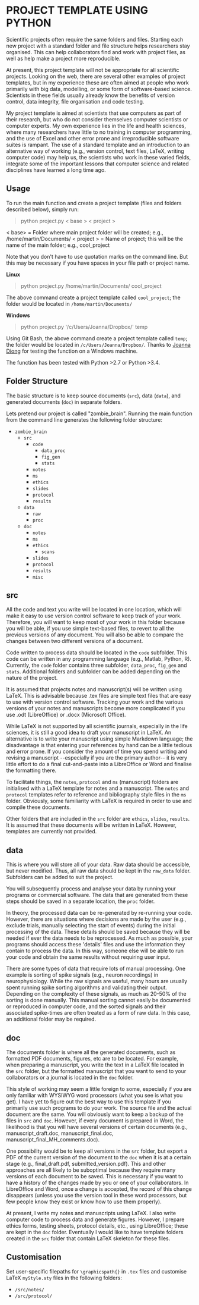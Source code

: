 PROJECT TEMPLATE USING PYTHON
=
Scientific projects often require the same folders and files. Starting each new project with a standard folder and file structure helps researchers stay organised. This can help  collaborators find and work with project files, as well as help make a project more reproducible.

At present, this project template will not be appropriate for all scientific projects. Looking on the web, there are several other examples of project templates, but in my experience these are often aimed at people who work primarily with big data, modelling, or some form of software-based science. Scientists in these fields usually already know the benefits of version control, data integrity, file organisation and code testing. 

My project template is aimed at scientists that use computers as part of their research, but who do not consider themselves computer scientists or computer experts. My own experience lies in the life and health sciences, where many researchers have little to no training in computer programming, and the use of Excel and other error prone and irreproducible software suites is rampant. The use of a standard template and an introduction to an alternative way of working (e.g., version control, text files, LaTeX, writing computer code) may help us, the scientists who work in these varied fields, integrate some of the important lessons that computer science and related disciplines have learned a long time ago.

Usage
--
To run the main function and create a project template (files and folders described below), simply run:
> python project.py < base > < project >

< base>  = Folder where main project folder will be created; e.g., /home/martin/Documents/
< project > = Name of project; this will be the name of the main folder; e.g., cool_project

Note that you don't have to use quotation marks on the command line. But this may be necessary if you have spaces in your file path or project name.

**Linux** 
> python project.py /home/martin/Documents/ cool_project

The above command create a project template called `cool_project`; the folder would be located in `/home/martin/Documents/`
 
**Windows**
>    python project.py '/c/Users/Joanna/Dropbox/' temp

Using Git Bash, the above command create a project template called `temp`; the folder would be located in `/c/Users/Joanna/Dropbox/`. Thanks to [Joanna Diong](https://github.com/joannadiong) for  testing the function on a Windows machine.

The function has been tested with Python >2.7  or Python >3.4. 

Folder Structure
--
The basic structure is to keep source documents (`src`), data (`data`), and generated documents (`doc`) in separate folders. 

Lets pretend our project is called "zombie_brain". Running the main function from the command line generates the following folder structure:

* `zombie_brain` 
    * `src`
        * `code`
            * `data_proc`
            * `fig_gen`
            * `stats`
        * `notes`
        * `ms`
		* `ethics`
		* `slides`
		* `protocol`
		* `results`
	* `data`
        * `raw`
        * `proc`
    * `doc`
        * `notes`
        * `ms`
		* `ethics`
			* `scans`
		* `slides`
		* `protocol`
		* `results`
		* `misc`
		
src
--

All the code and text you write will be located in one location, which will make it easy to use version control software to keep track of your work. Therefore, you will want to keep most of your work in this folder because you will be able, if you use simple text-based files, to revert to all the previous versions of any document. You will also be able to compare the changes between two different versions of a document. 

Code written to process data should be located in the `code` subfolder. This code can be written in any programming language (e.g., Matlab, Python, R). Currently, the `code` folder contains three subfolder, `data_proc`, `fig_gen` and `stats`. Additional folders and subfolder can be added depending on the nature of the project.

It is assumed that projects notes and manuscript(s) will be written using LaTeX. This is advisable because .tex files are simple text files that are easy to use with version control software. Tracking your work and the various versions of your notes and manuscripts become more complicated if you use .odt (LibreOffice) or .docx (Microsoft Office).

While LaTeX is not supported by all scientific journals, especially in the life sciences, it is still a good idea to draft your manuscript in LaTeX. An alternative is to write your manuscript using simple Markdown language; the disadvantage is that entering your references by hand can be a little tedious and error prone. If you consider the amount of time you spend writing and revising a manuscript --especially if you are the primary author-- it is very little effort to do a final cut-and-paste into a LibreOffice or Word and finalise the formatting there.

To facilitate things, the `notes`, `protocol` and `ms` (manuscript) folders are initialised with a LaTeX template for notes and a manuscript. The `notes` and `protocol` templates refer to reference and bibliography style files in the `ms` folder. Obviously, some familiarity with LaTeX is required in order to use and compile these documents. 

Other folders that are included in the `src` folder are `ethics`, `slides`, `results`. It is assumed that these documents will be written in LaTeX. However, templates are currently not provided.
 
data
--
This is where you will store all of your data. Raw data should be accessible, but never modified. Thus, all raw data should be kept in the `raw_data` folder. Subfolders can be added to suit the project.  

You will subsequently process and analyse your data by running your programs or commercial software. The data that are generated from these steps should be saved in a separate location, the `proc` folder. 

In theory, the processed data can be re-generated by re-running your code. However, there are situations where decisions are made by the user (e.g., exclude trials, manually selecting the start of events) during the initial processing of the data. These details should be saved because they will be needed if ever the data needs to be reprocessed. As much as possible, your programs should access these 'details' files and use the information they contain to process the data. In this way, someone else will be able to run your code and obtain the same results without requiring user input.

There are some types of data that require lots of manual processing. One example is sorting of spike signals (e.g., neuron recordings) in neurophysiology. While the raw signals are useful, many hours are usually spent running spike sorting algorithms and validating their output. Depending on the complexity of these signals, as much as 20-50% of the sorting is done manually. This manual sorting cannot easily be documented or reproduced in computer code, and the sorted signals and their associated spike-times are often treated as a form of raw data. In this case, an additional folder may be required. 

doc
--
The documents folder is where all the generated documents, such as formatted PDF documents, figures, etc are to be located. For example, when preparing a manuscript, you write the text in a LaTeX file located in the `src` folder, but the formatted manuscript that you want to send to your collaborators or a journal is located in the `doc` folder. 

This style of working may seem a little foreign to some, especially if you are only familiar with WYSIWYG word processors (what you see is what you get). I have yet to figure out the best way to use this template if you primarily use such programs to do your work. The source file and the actual document are the same. You will obviously want to keep a backup of the files in `src` and `doc`. However, if every document is prepared in Word, the likelihood is that you will have several versions of certain documents (e.g., manuscript_draft.doc, manuscript_final.doc, manuscript_final_MH_comments.doc). 

One possibility would be to keep all versions in the `src` folder, but export a PDF of the current version of the document to the `doc` when it is at a certain stage (e.g., final_draft.pdf, submitted_version.pdf). This and other approaches are all likely to be suboptimal because they require many versions of each document to be saved. This is necessary if you want to have a history of the changes made by you or one of your collaborators. In LibreOffice and Word, once a change is accepted, the record of this change disappears (unless you use the version tool in these word processors, but few people know they exist or know how to use them properly). 

At present, I write my notes and manuscripts using LaTeX. I also write computer code to process data and generate figures. However, I prepare ethics forms, testing sheets, protocol details, etc., using LibreOffice; these are kept in the `doc` folder. Eventually I would like to have template folders created in the `src` folder that contain LaTeX skeleton for these files. 

Customisation
--
Set user-specific filepaths for `\graphicspath{}` in `.tex` files and customise LaTeX `myStyle.sty` files in the following folders:

* `/src/notes/`
* `/src/protocol/`
